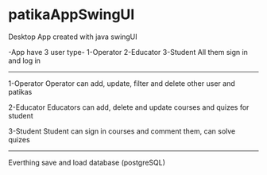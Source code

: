 # patikaAppSwingUI

Desktop App created with java swingUI

-App have 3 user type-
1-Operator
2-Educator
3-Student
All them sign in and log in 

***********************************************************************

1-Operator
Operator can add, update, filter and delete other user and patikas

2-Educator
Educators can add, delete and update courses and quizes for student

3-Student
Student can sign in courses and comment them, can solve quizes

***********************************************************************

Everthing save and load database (postgreSQL)
